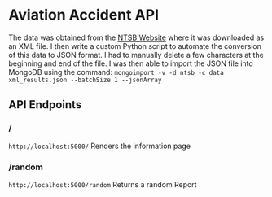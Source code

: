 # Aviation Accident API

The data was obtained from the [NTSB Website](https://www.ntsb.gov/investigations/AccidentReports/_layouts/ntsb.aviation/Index.aspx) where it was downloaded as an XML file. I then write a custom Python script to automate the conversion of this data to JSON format. I had to manually delete a few characters at the beginning and end of the file. I was then able to import the JSON file into MongoDB using the command: `mongoimport -v -d ntsb -c data xml_results.json --batchSize 1 --jsonArray`

## API Endpoints
### /
`http://localhost:5000/`
Renders the information page
### /random
`http://localhost:5000/random`
Returns a random Report